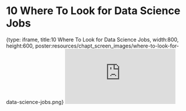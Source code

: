 # 10 Where To Look for Data Science Jobs
 
{type: iframe, title:10 Where To Look for Data Science Jobs, width:800, height:600, poster:resources/chapt_screen_images/where-to-look-for-data-science-jobs.png}
![](https://datatrail-jhu.github.io/11_dsjob/no_toc/where-to-look-for-data-science-jobs.html)
 

 

